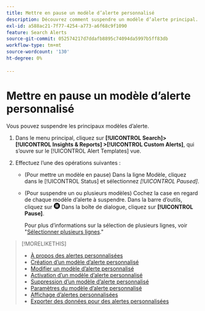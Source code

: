 ```yaml
---
title: Mettre en pause un modèle d’alerte personnalisé
description: Découvrez comment suspendre un modèle d’alerte principal.
exl-id: a588ac21-7f77-4254-a773-a6f68c9f1090
feature: Search Alerts
source-git-commit: 052574217d7ddafb8895c74094da5997b5ff83db
workflow-type: tm+mt
source-wordcount: '130'
ht-degree: 0%

---
```


# Mettre en pause un modèle d’alerte personnalisé

Vous pouvez suspendre les principaux modèles d’alerte.

1. Dans le menu principal, cliquez sur **[!UICONTROL Search]> [!UICONTROL Insights & Reports] >[!UICONTROL Custom Alerts]**, qui s’ouvre sur le [!UICONTROL Alert Templates] vue.

1. Effectuez l’une des opérations suivantes :

   * (Pour mettre un modèle en pause) Dans la ligne Modèle, cliquez dans le [!UICONTROL Status] et sélectionnez *[!UICONTROL Paused]*.

   * (Pour suspendre un ou plusieurs modèles) Cochez la case en regard de chaque modèle d’alerte à suspendre. Dans la barre d’outils, cliquez sur ![Pause](/help/search-social-commerce/assets/pause.png "Pause") Dans la boîte de dialogue, cliquez sur **[!UICONTROL Pause]**.

     Pour plus d’informations sur la sélection de plusieurs lignes, voir &quot;[Sélectionner plusieurs lignes](/help/search-social-commerce/common-tasks/navigation-editing-selection/multiple-rows-select.md).&quot;

>[!MORELIKETHIS]
>
>* [À propos des alertes personnalisées](alert-about.md)
>* [Création d’un modèle d’alerte personnalisé](alert-template-create.md)
>* [Modifier un modèle d’alerte personnalisé](alert-template-edit.md)
>* [Activation d’un modèle d’alerte personnalisé](alert-template-activate.md)
>* [Suppression d’un modèle d’alerte personnalisé](alert-template-delete.md)
>* [Paramètres du modèle d’alerte personnalisé](alert-template-settings.md)
>* [Affichage d’alertes personnalisées](alert-view.md)
>* [Exporter des données pour des alertes personnalisées](alert-export-data.md)
